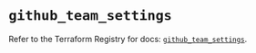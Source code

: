 # `github_team_settings`

Refer to the Terraform Registry for docs: [`github_team_settings`](https://registry.terraform.io/providers/integrations/github/5.44.0/docs/resources/team_settings).
